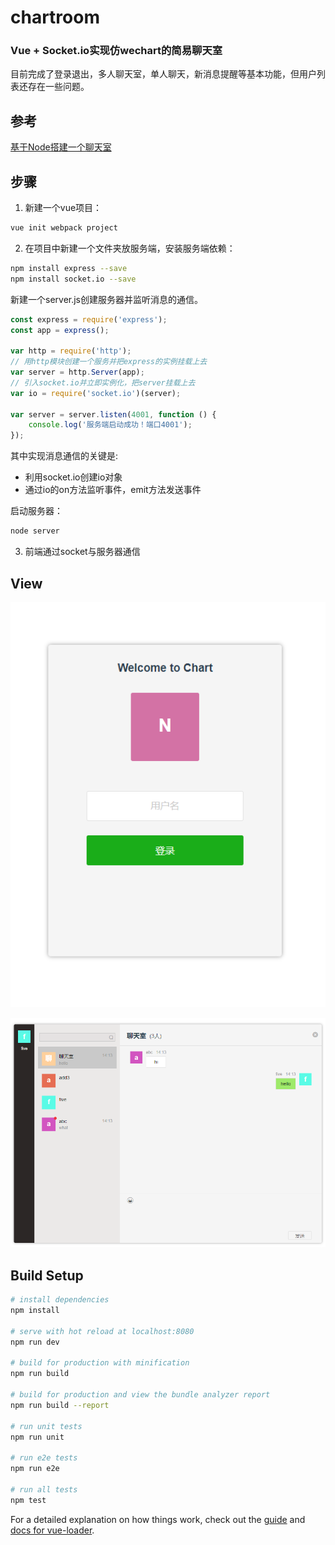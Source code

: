 # chartroom

### Vue + Socket.io实现仿wechart的简易聊天室

目前完成了登录退出，多人聊天室，单人聊天，新消息提醒等基本功能，但用户列表还存在一些问题。

## 参考
[基于Node搭建一个聊天室](https://www.jianshu.com/p/1a37a90f2976)

## 步骤
1. 新建一个vue项目：

``` bash
vue init webpack project
```

2. 在项目中新建一个文件夹放服务端，安装服务端依赖：
``` bash
npm install express --save
npm install socket.io --save
```

新建一个server.js创建服务器并监听消息的通信。

``` javascript
const express = require('express');
const app = express();

var http = require('http');
// 用http模块创建一个服务并把express的实例挂载上去
var server = http.Server(app);
// 引入socket.io并立即实例化，把server挂载上去
var io = require('socket.io')(server);

var server = server.listen(4001, function () {
    console.log('服务端启动成功！端口4001');
});
```

其中实现消息通信的关键是:
- 利用socket.io创建io对象
- 通过io的on方法监听事件，emit方法发送事件

启动服务器：
``` bash
node server
```

3. 前端通过socket与服务器通信

## View
![image](img/login.png)

![image](img/chart.png)


## Build Setup

``` bash
# install dependencies
npm install

# serve with hot reload at localhost:8080
npm run dev

# build for production with minification
npm run build

# build for production and view the bundle analyzer report
npm run build --report

# run unit tests
npm run unit

# run e2e tests
npm run e2e

# run all tests
npm test
```

For a detailed explanation on how things work, check out the [guide](http://vuejs-templates.github.io/webpack/) and [docs for vue-loader](http://vuejs.github.io/vue-loader).
